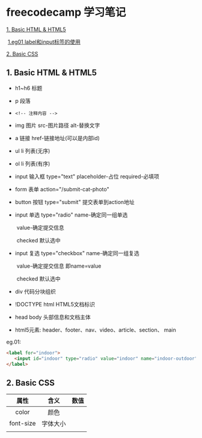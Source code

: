 <h1> freecodecamp 学习笔记</h1>

[1. Basic HTML & HTML5](#A001)

​    [1.eg01    label和input标签的使用](#egA00101)

[2. Basic CSS](#A002)

## <a name="A001">1. Basic HTML & HTML5</a>

-   h1~h6  标题

-   p           段落

-   ```<!-- 注释内容 -->```  

-   img       图片        src-图片路径  alt-替换文字

-   a            链接        href-链接地址(可以是内部id)

-   ul    li     列表(无序)

-   ol    li     列表(有序)

-   input     输入框    type="text"  placeholder-占位     required-必填项

-   form     表单        action="/submit-cat-photo"

-   button  按钮         type="submit"       提交表单到action地址

-   input     单选        type="radio"           name-确定同一组单选

    ​                              value-确定提交信息

    ​                               checked 默认选中

- input      复选        type="checkbox"      name-确定同一组复选

    ​                               value-确定提交信息   即name=value

    ​                               checked 默认选中

- div                               代码分块组织

- !DOCTYPE html         HTML5文档标识

- head  body                头部信息和文档主体

- html5元素:       header、footer、nav、video、article、section、 main

<a name="egA00101">eg.01:</a>


```html
<label for="indoor">
   <input id="indoor" type="radio" value="indoor" name="indoor-outdoor">Indoor
</label>
```

## <a name="A002">2. Basic CSS</a>

|   属性    |   含义   | 数值 |
| :-------: | :------: | :--: |
|   color   |   颜色   |      |
| font-size | 字体大小 |      |
|           |          |      |

